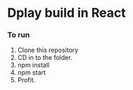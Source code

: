 # Dplay build in React

### To run
1. Clone this repository
2. CD in to the folder.
3. npm install
4. npm start
5. Profit.
